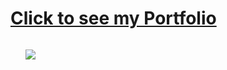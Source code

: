 # [Click to see my Portfolio](https://zakaria-pro.github.io/my-eportfolio.github.io "Zakariae's Portfolio")

<svg width="100" height="100" xmlns="http://www.w3.org/2000/svg">
<foreignObject width="100" height="100">
    <div xmlns="http://www.w3.org/1999/xhtml">
        <ul>
            <img src="./../assets/my-portfolio.png"/>
        </ul>
        <!-- Other embed HTML element/text into SVG -->
    </div>
</foreignObject>
</svg>
